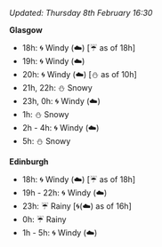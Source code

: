 *Updated: Thursday 8th February 16:30*

**Glasgow**

* 18h: :cyclone: Windy (:cloud:) [:umbrella: as of 18h]
* 19h: :cyclone: Windy (:cloud:)
* 20h: :cyclone: Windy (:cloud:) [:snowman: as of 10h]
* 21h, 22h: :snowman: Snowy
* 23h, 0h: :cyclone: Windy (:cloud:)
* 1h: :snowman: Snowy
* 2h - 4h: :cyclone: Windy (:cloud:)
* 5h: :snowman: Snowy

**Edinburgh**

* 18h: :cyclone: Windy (:cloud:) [:umbrella: as of 18h]
* 19h - 22h: :cyclone: Windy (:cloud:)
* 23h: :umbrella: Rainy [:cyclone:(:cloud:) as of 16h]
* 0h: :umbrella: Rainy
* 1h - 5h: :cyclone: Windy (:cloud:)
